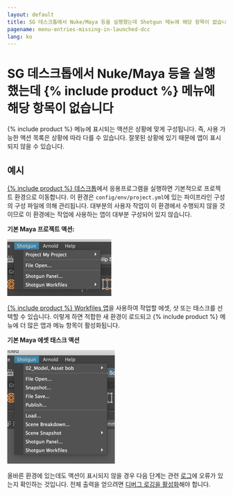 ```yaml
---
layout: default
title: SG 데스크톱에서 Nuke/Maya 등을 실행했는데 Shotgun 메뉴에 해당 항목이 없습니다
pagename: menu-entries-missing-in-launched-dcc
lang: ko
---
```


# SG 데스크톱에서 Nuke/Maya 등을 실행했는데 {% include product %} 메뉴에 해당 항목이 없습니다

{% include product %} 메뉴에 표시되는 액션은 상황에 맞게 구성됩니다. 즉, 사용 가능한 액션 목록은 상황에 따라 다를 수 있습니다.
잘못된 상황에 있기 때문에 앱이 표시되지 않을 수 있습니다.

## 예시

[{% include product %} 데스크톱](https://support.shotgunsoftware.com/hc/ko/articles/219039818)에서 응용프로그램을 실행하면 기본적으로 프로젝트 환경으로 이동합니다. 이 환경은 `config/env/project.yml`에 있는 파이프라인 구성의 구성 파일에 의해 관리됩니다. 대부분의 사용자 작업이 이 환경에서 수행되지 않을 것이므로 이 환경에는 작업에 사용하는 앱이 대부분 구성되어 있지 않습니다.

**기본 Maya 프로젝트 액션:**

![{% include product %} 메뉴 프로젝트 액션](images/shotgun-menu-project-actions.png)

[{% include product %} Workfiles 앱](https://support.shotgunsoftware.com/hc/ko/articles/219033088-Your-Work-Files)을 사용하여 작업할 에셋, 샷 또는 태스크를 선택할 수 있습니다. 이렇게 하면 적합한 새 환경이 로드되고 {% include product %} 메뉴에 더 많은 앱과 메뉴 항목이 활성화됩니다.

**기본 Maya 에셋 태스크 액션**

![{% include product %} 메뉴 프로젝트 액션](images/shotgun-menu-asset-step-actions.png)

올바른 환경에 있는데도 액션이 표시되지 않을 경우 다음 단계는 관련 [로그](where-are-my-log-files.md)에 오류가 있는지 확인하는 것입니다.
전체 출력을 얻으려면 [디버그 로깅을 활성화](turn-debug-logging-on.md)해야 합니다.